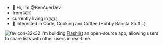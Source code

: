 - 👋 Hi, I’m @BenAuerDev
- from 🇦🇹
- currently living in 🇳🇱
- 👀 interested in Code, Cooking and Coffee (Hobby Barista Stuff...)

![favicon-32x32](https://github.com/BenAuerDev/BenAuerDev/assets/136239531/859f23d0-1235-490e-a776-e0456d4d580e) I'm building [Flashlist](https://github.com/Flashlist/flashlist) an open-source app, allowing users to share lists with other users in real-time. 



<!---
BenAuerDev/BenAuerDev is a ✨ special ✨ repository because its `README.md` (this file) appears on your GitHub profile.
You can click the Preview link to take a look at your changes.
--->
